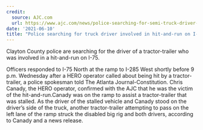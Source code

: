```yaml
---
credit:
  source: AJC.com
  url: https://www.ajc.com/news/police-searching-for-semi-truck-driver-involved-in-hit-and-run-on-i-75/SJUPEJGP6FHLXKJBHMZSNJ3YSI/
date: '2021-06-10'
title: "Police searching for truck driver involved in hit-and-run on I-75"
---
```

Clayton County police are searching for the driver of a tractor-trailer who was involved in a hit-and-run on I-75.

Officers responded to I-75 North at the ramp to I-285 West shortly before 9 p.m. Wednesday after a HERO operator called about being hit by a tractor-trailer, a police spokesman told The Atlanta Journal-Constitution. Chris Canady, the HERO operator, confirmed with the AJC that he was the victim of the hit-and-run.Canady was on the ramp to assist a tractor-trailer that was stalled. As the driver of the stalled vehicle and Canady stood on the driver’s side of the truck, another tractor-trailer attempting to pass on the left lane of the ramp struck the disabled big rig and both drivers, according to Canady and a news release.
